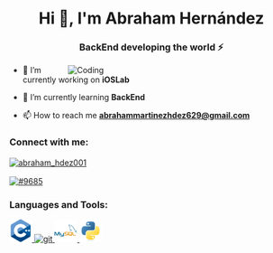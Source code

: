 <!-- ![MasterHead]()-->

<h1 align="center">Hi 👋, I'm Abraham Hernández</h1>
<h3 align="center">BackEnd developing the world ⚡</h3>

<img align="right" alt="Coding" width="400" src="https://i.pinimg.com/736x/24/68/a1/2468a19e048308eabf19eabc4a2ce7a7.jpg">

- 🔭 I’m currently working on **iOSLab**

- 🌱 I’m currently learning **BackEnd**

- 📫 How to reach me **abrahammartinezhdez629@gmail.com**

<h3 align="left">Connect with me:</h3>
<p align="left">
<a href="https://instagram.com/abraham_hdez001" target="blank"><img align="center" src="https://raw.githubusercontent.com/rahuldkjain/github-profile-readme-generator/master/src/images/icons/Social/instagram.svg" alt="abraham_hdez001" height="30" width="40" /></a>

<a href="https://discord.gg/#9685" target="blank"><img align="center" src="https://raw.githubusercontent.com/rahuldkjain/github-profile-readme-generator/master/src/images/icons/Social/discord.svg" alt="#9685" height="30" width="40" /></a>
</p>

<h3 align="left">Languages and Tools:</h3>
<p align="left"> <a href="https://www.w3schools.com/cpp/" target="_blank" rel="noreferrer"> <img src="https://raw.githubusercontent.com/devicons/devicon/master/icons/cplusplus/cplusplus-original.svg" alt="cplusplus" width="40" height="40"/> </a> <a href="https://git-scm.com/" target="_blank" rel="noreferrer"> <img src="https://www.vectorlogo.zone/logos/git-scm/git-scm-icon.svg" alt="git" width="40" height="40"/> </a> <a href="https://www.mysql.com/" target="_blank" rel="noreferrer"> <img src="https://raw.githubusercontent.com/devicons/devicon/master/icons/mysql/mysql-original-wordmark.svg" alt="mysql" width="40" height="40"/> </a> <a href="https://www.python.org" target="_blank" rel="noreferrer"> <img src="https://raw.githubusercontent.com/devicons/devicon/master/icons/python/python-original.svg" alt="python" width="40" height="40"/> </a> </p>
